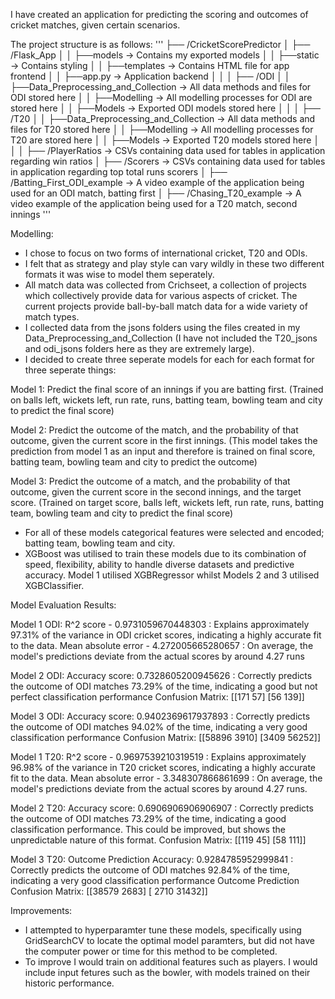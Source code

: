  I have created an application for predicting the scoring and outcomes of cricket matches, given certain scenarios.

 The project structure is as follows:
'''
├── /CricketScorePredictor
│   ├── /Flask_App
│   │    ├──models -> Contains my exported models
│   │    ├──static -> Contains styling
│   │    ├──templates -> Contains HTML file for app frontend
│   │    ├──app.py -> Application backend
│   │
│   ├── /ODI
│   │     ├──Data_Preprocessing_and_Collection -> All data methods and files for ODI stored here
│   │     ├──Modelling -> All modelling processes for ODI are stored here
│   │     ├──Models -> Exported ODI models stored here
│   │
│   ├── /T20
│   │     ├──Data_Preprocessing_and_Collection -> All data methods and files for T20 stored here
│   │     ├──Modelling -> All modelling processes for T20 are stored here
│   │     ├──Models -> Exported T20 models stored here
│   │
│   ├── /PlayerRatios -> CSVs containing data used for tables in application regarding win ratios
│   ├── /Scorers -> CSVs containing data used for tables in application regarding top total runs scorers
│   ├── /Batting_First_ODI_example -> A video example of the application being used for an ODI match, batting first
│   ├── /Chasing_T20_example -> A video example of the application being used for a T20 match, second innings
'''

Modelling:
- I chose to focus on two forms of international cricket, T20 and ODIs.
- I felt that as strategy and play style can vary wildly in these two different formats it was wise to model them seperately.
- All match data was collected from Crichseet, a collection of projects which collectively provide data for various aspects of cricket. The current projects provide ball-by-ball match data for a wide variety of match types.
- I collected data from the jsons folders using the files created in my Data_Preprocessing_and_Collection (I have not included the T20_jsons and odi_jsons folders here as they are extremely large).
- I decided to create three seperate models for each for each format for three seperate things:

Model 1: Predict the final score of an innings if you are batting first.
(Trained on balls left, wickets left, run rate, runs, batting team, bowling team and city to predict the final score)

Model 2: Predict the outcome of the match, and the probability of that outcome, given the current score in the first innings.
(This model takes the prediction from model 1 as an input and therefore is trained on final score, batting team, bowling team and city to predict the outcome)

Model 3: Predict the outcome of a match, and the probability of that outcome, given the current score in the second innings, and the target score.
(Trained on target score, balls left, wickets left, run rate, runs, batting team, bowling team and city to predict the final score)

- For all of these models categorical features were selected and encoded; batting team, bowling team and city.
- XGBoost was utilised to train these models due to its combination of speed, flexibility, ability to handle diverse datasets and predictive accuracy. Model 1 utilised XGBRegressor whilst Models 2 and 3 utilised XGBClassifier.

Model Evaluation Results:

Model 1 ODI: 
R^2 score - 0.9731059670448303 : Explains approximately 97.31% of the variance in ODI cricket scores, indicating a highly accurate fit to the data.
Mean absolute error - 4.272005665280657 : On average, the model's predictions deviate from the actual scores by around 4.27 runs

Model 2 ODI:
Accuracy score: 0.7328605200945626 : Correctly predicts the outcome of ODI matches 73.29% of the time, indicating a good but not perfect classification performance
Confusion Matrix:   [[171  57] 
			        [56  139]]

Model 3 ODI:
Accuracy score: 0.9402369617937893 : Correctly predicts the outcome of ODI matches 94.02% of the time, indicating a very good classification performance
Confusion Matrix: [[58896  3910]
			       [3409 56252]]

Model 1 T20:
R^2 score - 0.9697539210319519 : Explains approximately 96.98% of the variance in T20 cricket scores, indicating a highly accurate fit to the data.
Mean absolute error - 3.348307866861699 : On average, the model's predictions deviate from the actual scores by around 4.27 runs.

Model 2 T20:
Accuracy score: 0.6906906906906907 : Correctly predicts the outcome of ODI matches 73.29% of the time, indicating a good classification performance. This could be improved, but shows the unpredictable nature of this format.
Confusion Matrix:   [[119  45]
			        [58  111]]

Model 3 T20:
Outcome Prediction Accuracy: 0.9284785952999841 : Correctly predicts the outcome of ODI matches 92.84% of the time, indicating a very good classification performance
Outcome Prediction Confusion Matrix:
 [[38579  2683]
 [ 2710 31432]]
 			

Improvements:
- I attempted to hyperparamter tune these models, specifically using GridSearchCV to locate the optimal model paramters, but did not have the computer power or time for this method to be completed.
- To improve I would train on additional features such as players. I would include input fetures such as the bowler, with models trained on their historic performance.
